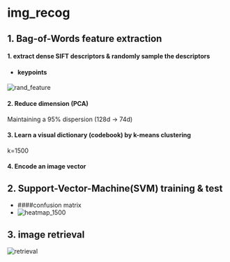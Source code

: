 # img_recog
## 1. Bag-of-Words feature extraction
#### 1. extract dense SIFT descriptors & randomly sample the descriptors
* #### keypoints
![rand_feature](https://github.com/Talia-Hyeon/img_recog/assets/97673250/ac5b5a00-e1c4-4e20-bb14-2da05d1598dd)

#### 2. Reduce dimension (PCA)
Maintaining a 95% dispersion (128d -> 74d)

#### 3. Learn a visual dictionary (codebook) by k-means clustering
k=1500
#### 4. Encode an image vector

## 2. Support-Vector-Machine(SVM) training & test
* ####confusion matrix
* ![heatmap_1500](https://github.com/Talia-Hyeon/img_recog/assets/97673250/9cc80677-5c7f-4442-974f-74d89d0f782a)

## 3. image retrieval
![retrieval](https://github.com/Talia-Hyeon/img_recog/assets/97673250/f05a4c8c-5fb5-416f-becc-4afe58b65614)
